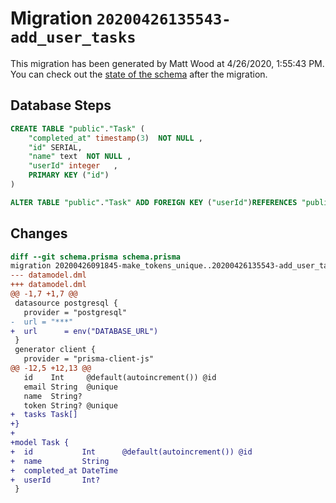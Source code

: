 # Migration `20200426135543-add_user_tasks`

This migration has been generated by Matt Wood at 4/26/2020, 1:55:43 PM.
You can check out the [state of the schema](./schema.prisma) after the migration.

## Database Steps

```sql
CREATE TABLE "public"."Task" (
    "completed_at" timestamp(3)  NOT NULL ,
    "id" SERIAL,
    "name" text  NOT NULL ,
    "userId" integer   ,
    PRIMARY KEY ("id")
) 

ALTER TABLE "public"."Task" ADD FOREIGN KEY ("userId")REFERENCES "public"."User"("id") ON DELETE SET NULL  ON UPDATE CASCADE
```

## Changes

```diff
diff --git schema.prisma schema.prisma
migration 20200426091845-make_tokens_unique..20200426135543-add_user_tasks
--- datamodel.dml
+++ datamodel.dml
@@ -1,7 +1,7 @@
 datasource postgresql {
   provider = "postgresql"
-  url = "***"
+  url      = env("DATABASE_URL")
 }
 generator client {
   provider = "prisma-client-js"
@@ -12,5 +12,13 @@
   id    Int     @default(autoincrement()) @id
   email String  @unique
   name  String?
   token String? @unique
+  tasks Task[]
+}
+
+model Task {
+  id           Int      @default(autoincrement()) @id
+  name         String
+  completed_at DateTime
+  userId       Int?
 }
```


